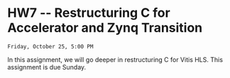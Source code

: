 # HW7 -- Restructuring C for Accelerator and Zynq Transition

```{admonition} Due
Friday, October 25, 5:00 PM
```
In this assignment, we will go deeper in restructuring C for Vitis HLS.
This assignment is due Sunday.
